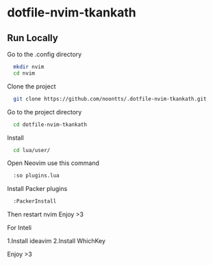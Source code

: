 
# dotfile-nvim-tkankath

## Run Locally


Go to the .config directory

```bash
  mkdir nvim
  cd nvim
```

Clone the project

```bash
  git clone https://github.com/noontts/.dotfile-nvim-tkankath.git
```

Go to the project directory

```bash
  cd dotfile-nvim-tkankath
```

Install

```bash
  cd lua/user/
```

Open Neovim use this command
```bash
  :so plugins.lua
```

Install Packer plugins
```bash
  :PackerInstall
```

Then restart nvim Enjoy >3



For Inteli

1.Install ideavim
2.Install WhichKey

Enjoy >3
